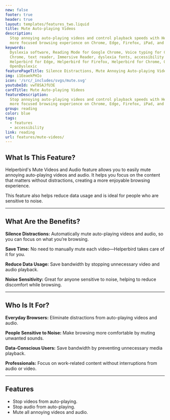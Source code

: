 ```yaml
---
new: false
footer: true
header: true
layout: templates/features_two.liquid
title: Mute Auto-playing Videos
description:
  Stop annoying auto-playing videos and control playback speeds with Helperbird. Enjoy a quieter,
  more focused browsing experience on Chrome, Edge, Firefox, iPad, and iPhone.
keywords:
  Dyslexia software, Reading Mode for Google Chrome, Voice typing for Chrome, Text to speech for
  Chrome, text reader, Immersive Reader, dyslexia fonts, accessibility software, dyslexia software,
  Helperbird for Edge, Helperbird for Firefox, Helperbird for Chrome, Opendyslexic for Chrome,
  OpenDyslexic
featurePageTitle: Silence Distractions, Mute Annoying Auto-playing Videos with Ease
img: i1EeaekPHIo
icon: '/src/_includes/svgs/mute.svg'
youtubeId: vwT8SAJfU3E
cardTitle: Mute Auto-playing Videos
featureDescription:
  Stop annoying auto-playing videos and control playback speeds with Helperbird. Enjoy a quieter,
  more focused browsing experience on Chrome, Edge, Firefox, iPad, and iPhone.
group: reading
color: blue
tags:
  - features
  - accessibility
link: reading
url: features/mute-videos/
---
```

## What Is This Feature?

Helperbird's Mute Videos and Audio feature allows you to easily mute annoying auto-playing videos and audio. It helps you focus on the content that matters without distractions, creating a more enjoyable browsing experience.

This feature also helps reduce data usage and is ideal for people who are sensitive to noise.

---

## What Are the Benefits?


**Silence Distractions:** Automatically mute auto-playing videos and audio, so you can focus on what you’re browsing.  

**Save Time:** No need to manually mute each video—Helperbird takes care of it for you.  

**Reduce Data Usage:** Save bandwidth by stopping unnecessary video and audio playback.  

**Noise Sensitivity:** Great for anyone sensitive to noise, helping to reduce discomfort while browsing.  

---

## Who Is It For?


**Everyday Browsers:** Eliminate distractions from auto-playing videos and audio.  

**People Sensitive to Noise:** Make browsing more comfortable by muting unwanted sounds.  

**Data-Conscious Users:** Save bandwidth by preventing unnecessary media playback.  

**Professionals:** Focus on work-related content without interruptions from audio or video.  

---

## Features

- Stop videos from auto-playing.  
- Stop audio from auto-playing.  
- Mute all annoying videos and audio.  


